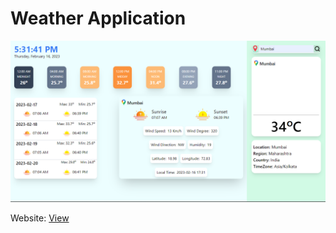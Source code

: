 # Weather Application

![Alt](./images/WeatherApplicationimg.png)

Website: [View](https://climatecast.netlify.app/)
